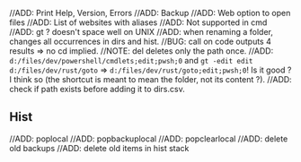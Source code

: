 //ADD: Print Help, Version, Errors
//ADD: Backup
//ADD: Web option to open files
//ADD: List of websites with aliases
//ADD: Not supported in cmd
//ADD: gt ? doesn't space well on UNIX
//ADD: when renaming a folder, changes all occurrences in dirs and hist.
//BUG: call on code outputs 4 results => no cd implied.
//NOTE: del deletes only the path once.
//ADD: `d:/files/dev/powershell/cmdlets;edit;pwsh;0` and `gt -edit edit d:/files/dev/rust/goto` => `d:/files/dev/rust/goto;edit;pwsh;0`! Is it good ? I think so (the shortcut is meant to mean the folder, not its content ?).
//ADD: check if path exists before adding it to dirs.csv.

## Hist

//ADD: poplocal
//ADD: popbackuplocal
//ADD: popclearlocal
//ADD: delete old backups
//ADD: delete old items in hist stack
